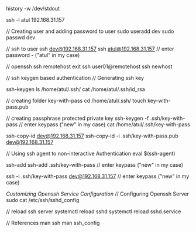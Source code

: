 history -w /dev/stdout

ssh -l atul 192.168.31.157

// Creating user and adding password to user
sudo useradd dev
sudo passwd dev

// ssh to user
ssh dev@192.168.31.157
ssh atul@192.168.31.157
// enter password - ("atul" in my case)


// openssh
ssh remotehost
exit
ssh user01@remotehost
ssh newhost

// ssh keygen based authentication
// Generating ssh key 

ssh-keygen
ls /home/atul/.ssh/
cat /home/atul/.ssh/id_rsa

// creating folder key-with-pass
cd /home/atul/.ssh/
touch key-with-pass.pub

// creating passphrase protected private key
ssh-keygen -f .ssh/key-with-pass
// enter keypass ("new" in my case)
cat /home/atul/.ssh/key-with-pass

ssh-copy-id dev@192.168.31.157
ssh-copy-id -i .ssh/key-with-pass.pub dev@192.168.31.157

// Using ssh agent to non-interactive Authentication 
eval $(ssh-agent)

ssh-add
ssh-add .ssh/key-with-pass
// enter keypass ("new" in my case)

ssh -i .ssh/key-with-pass dev@192.168.31.157
// enter keypass ("new" in my case)

*Customizing Openssh Service Configuration*
// Configuring Openssh Server
sudo cat /etc/ssh/sshd_config

// reload ssh server
systemctl reload sshd
systemctl reload sshd.service

// References
man ssh
man ssh_config
